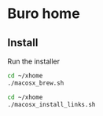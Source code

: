 # Buro home

## Install

Run the installer

```bash
cd ~/xhome
./macosx_brew.sh
```

```bash
cd ~/xhome
./macosx_install_links.sh
```
